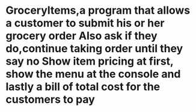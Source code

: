 # GroceryItems,a program that allows a customer to submit his or her grocery order Also ask if they do,continue taking order until they say no Show item pricing at first, show the menu at the console and lastly a bill of total cost for the customers to pay

